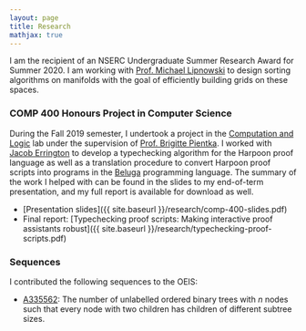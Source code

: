```yaml
---
layout: page
title: Research
mathjax: true
---
```


I am the recipient of an NSERC Undergraduate Summer Research Award for Summer 2020. I am working with [Prof. Michael Lipnowski](https://sites.google.com/site/michaellipnowski/) to design sorting algorithms on manifolds with the goal of efficiently building grids on these spaces.

### COMP 400 Honours Project in Computer Science

During the Fall 2019 semester, I undertook a project in the [Computation and Logic](http://complogic.cs.mcgill.ca) lab under the supervision of [Prof. Brigitte Pientka](https://www.cs.mcgill.ca/~bpientka/about.html). I worked with [Jacob Errington](https://jerrington.me) to develop a typechecking algorithm for the Harpoon proof language as well as a translation procedure to convert Harpoon proof scripts into programs in the [Beluga](http://complogic.cs.mcgill.ca/beluga/) programming language. The summary of the work I helped with can be found in the slides to my end-of-term presentation, and my full report is available for download as well.

+ [Presentation slides]({{ site.baseurl }}/research/comp-400-slides.pdf)
+ Final report: [Typechecking proof scripts: Making interactive proof assistants robust]({{ site.baseurl }}/research/typechecking-proof-scripts.pdf)

### Sequences

I contributed the following sequences to the OEIS:

+ [A335562](https://oeis.org/A335562): The number of unlabelled ordered binary trees with $n$ nodes such that every node with two children has children of different subtree sizes.
